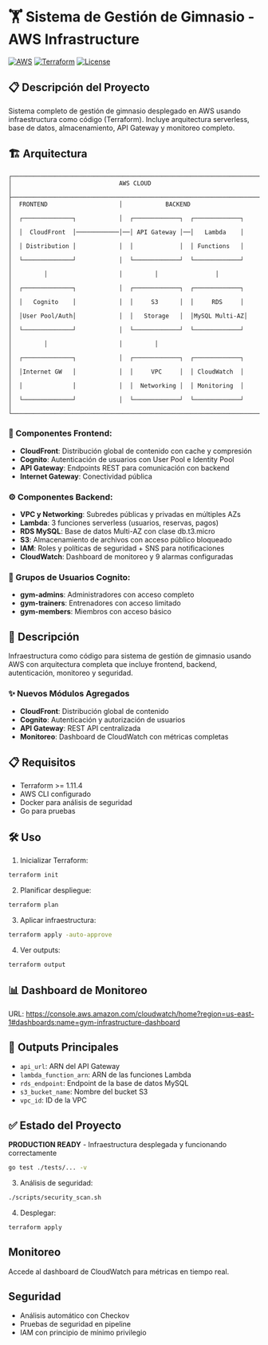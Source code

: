 # 🏋️ Sistema de Gestión de Gimnasio - AWS Infrastructure

[![AWS](https://img.shields.io/badge/AWS-Cloud-orange)](https://aws.amazon.com/)
[![Terraform](https://img.shields.io/badge/Terraform-Infrastructure-blue)](https://www.terraform.io/)
[![License](https://img.shields.io/badge/License-MIT-green)](LICENSE)

## 📋 Descripción del Proyecto

Sistema completo de gestión de gimnasio desplegado en AWS usando infraestructura como código (Terraform). Incluye arquitectura serverless, base de datos, almacenamiento, API Gateway y monitoreo completo.

## 🏗️ Arquitectura

```
┌─────────────────────────────────────────────────────────────────────────────┐
│                              AWS CLOUD                                     │
├─────────────────────────────────────────────────────────────────────────────┤
│  FRONTEND                    │            BACKEND                          │
│  ┌──────────────┐            │  ┌─────────────┐  ┌─────────────┐          │
│  │  CloudFront  │────────────│──│ API Gateway │──│   Lambda    │          │
│  │ Distribution │            │  │             │  │ Functions   │          │
│  └──────────────┘            │  └─────────────┘  └─────────────┘          │
│         │                    │         │                │                  │
│  ┌──────────────┐            │  ┌─────────────┐  ┌─────────────┐          │
│  │   Cognito    │            │  │     S3      │  │     RDS     │          │
│  │User Pool/Auth│            │  │   Storage   │  │MySQL Multi-AZ│         │
│  └──────────────┘            │  └─────────────┘  └─────────────┘          │
│         │                    │         │                                   │
│  ┌──────────────┐            │  ┌─────────────┐  ┌─────────────┐          │
│  │Internet GW   │            │  │     VPC     │  │ CloudWatch  │          │
│  │              │            │  │  Networking │  │ Monitoring  │          │
│  └──────────────┘            │  └─────────────┘  └─────────────┘          │
└─────────────────────────────────────────────────────────────────────────────┘
```

### 🎯 Componentes Frontend:
- **CloudFront**: Distribución global de contenido con cache y compresión
- **Cognito**: Autenticación de usuarios con User Pool e Identity Pool
- **API Gateway**: Endpoints REST para comunicación con backend
- **Internet Gateway**: Conectividad pública

### ⚙️ Componentes Backend:
- **VPC y Networking**: Subredes públicas y privadas en múltiples AZs
- **Lambda**: 3 funciones serverless (usuarios, reservas, pagos)
- **RDS MySQL**: Base de datos Multi-AZ con clase db.t3.micro
- **S3**: Almacenamiento de archivos con acceso público bloqueado  
- **IAM**: Roles y políticas de seguridad + SNS para notificaciones
- **CloudWatch**: Dashboard de monitoreo y 9 alarmas configuradas

### 🔐 Grupos de Usuarios Cognito:
- **gym-admins**: Administradores con acceso completo
- **gym-trainers**: Entrenadores con acceso limitado  
- **gym-members**: Miembros con acceso básico

## 🚀 Descripción
Infraestructura como código para sistema de gestión de gimnasio usando AWS con arquitectura completa que incluye frontend, backend, autenticación, monitoreo y seguridad.

### ✨ Nuevos Módulos Agregados
- **CloudFront**: Distribución global de contenido
- **Cognito**: Autenticación y autorización de usuarios
- **API Gateway**: REST API centralizada
- **Monitoreo**: Dashboard de CloudWatch con métricas completas

## 📋 Requisitos
- Terraform >= 1.11.4
- AWS CLI configurado
- Docker para análisis de seguridad
- Go para pruebas

## 🛠️ Uso
1. Inicializar Terraform:
```bash
terraform init
```

2. Planificar despliegue:
```bash
terraform plan
```

3. Aplicar infraestructura:
```bash
terraform apply -auto-approve
```

4. Ver outputs:
```bash
terraform output
```

## 📊 Dashboard de Monitoreo
URL: https://console.aws.amazon.com/cloudwatch/home?region=us-east-1#dashboards:name=gym-infrastructure-dashboard

## 🎯 Outputs Principales
- `api_url`: ARN del API Gateway
- `lambda_function_arn`: ARN de las funciones Lambda  
- `rds_endpoint`: Endpoint de la base de datos MySQL
- `s3_bucket_name`: Nombre del bucket S3
- `vpc_id`: ID de la VPC

## ✅ Estado del Proyecto
**PRODUCTION READY** - Infraestructura desplegada y funcionando correctamente
```bash
go test ./tests/... -v
```

3. Análisis de seguridad:
```bash
./scripts/security_scan.sh
```

4. Desplegar:
```bash
terraform apply
```

## Monitoreo
Accede al dashboard de CloudWatch para métricas en tiempo real.

## Seguridad
- Análisis automático con Checkov
- Pruebas de seguridad en pipeline
- IAM con principio de mínimo privilegio